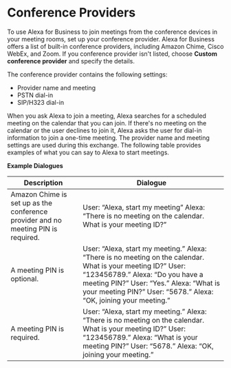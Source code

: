 # Conference Providers<a name="conference-providers"></a>

To use Alexa for Business to join meetings from the conference devices in your meeting rooms, set up your conference provider\. Alexa for Business offers a list of built\-in conference providers, including Amazon Chime, Cisco WebEx, and Zoom\. If you conference provider isn't listed, choose **Custom conference provider** and specify the details\.

The conference provider contains the following settings:
+ Provider name and meeting 
+ PSTN dial\-in
+ SIP/H323 dial\-in 

When you ask Alexa to join a meeting, Alexa searches for a scheduled meeting on the calendar that you can join\. If there's no meeting on the calendar or the user declines to join it, Alexa asks the user for dial\-in information to join a one\-time meeting\. The provider name and meeting settings are used during this exchange\. The following table provides examples of what you can say to Alexa to start meetings\.


**Example Dialogues**  

| Description | Dialogue | 
| --- | --- | 
| Amazon Chime is set up as the conference provider and no meeting PIN is required\. |  User: “Alexa, start my meeting” Alexa: “There is no meeting on the calendar\. What is your <Amazon Chime> meeting ID?”  | 
| A meeting PIN is optional\. |  User: “Alexa, start my meeting\.” Alexa: “There is no meeting on the calendar\. What is your <provider name> meeting ID?” User: “123456789\.” Alexa: “Do you have a meeting PIN?” User: “Yes\.” Alexa: “What is your meeting PIN?” User: “5678\.” Alexa: “OK, joining your meeting\.”  | 
| A meeting PIN is required\. |  User: “Alexa, start my meeting\.” Alexa: “There is no meeting on the calendar\. What is your <provider name> meeting ID?” User: “123456789\.” Alexa: “What is your meeting PIN?” User: “5678\.” Alexa: “OK, joining your meeting\.”  | 